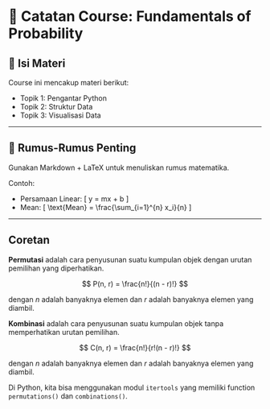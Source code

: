 # 📖 Catatan Course: Fundamentals of Probability

## 📌 Isi Materi

Course ini mencakup materi berikut:
- Topik 1: Pengantar Python
- Topik 2: Struktur Data
- Topik 3: Visualisasi Data

---

## 📝 Rumus-Rumus Penting

Gunakan Markdown + LaTeX untuk menuliskan rumus matematika.

Contoh:
- Persamaan Linear:
  \[
  y = mx + b
  \]
- Mean:
  \[
  \text{Mean} = \frac{\sum_{i=1}^{n} x_i}{n}
  \]

---

## Coretan

**Permutasi** adalah cara penyusunan suatu kumpulan objek dengan urutan pemilihan yang diperhatikan.

$$
P(n, r) = \frac{n!}{(n - r)!}
$$

dengan $n$ adalah banyaknya elemen dan $r$ adalah banyaknya elemen yang diambil.

**Kombinasi** adalah cara penyusunan suatu kumpulan objek tanpa memperhatikan urutan pemilihan.

$$
C(n, r) = \frac{n!}{r!(n - r)!}
$$

dengan $n$ adalah banyaknya elemen dan $r$ adalah banyaknya elemen yang diambil.

Di Python, kita bisa menggunakan modul `itertools` yang memiliki function `permutations()` dan `combinations()`.